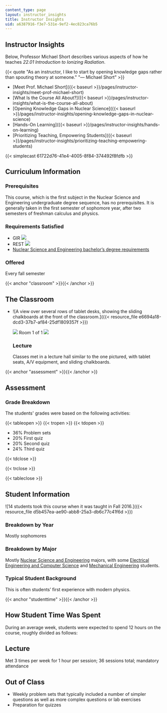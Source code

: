 ```yaml
---
content_type: page
layout: instructor_insights
title: Instructor Insights
uid: a6387916-f3e7-531e-9ef2-4ec823ca76b5
---
```


Instructor Insights
-------------------

Below, Professor Michael Short describes various aspects of how he teaches _22.01 Introduction to Ionizing Radiation_.

{{< quote "As an instructor, I like to start by opening knowledge gaps rather than spouting theory at someone." "— Michael Short" >}}

*   [Meet Prof. Michael Short]({{< baseurl >}}/pages/instructor-insights/meet-prof-michael-short)
*   [What Is the Course All About?]({{< baseurl >}}/pages/instructor-insights/what-is-the-course-all-about)
*   [Opening Knowledge Gaps in Nuclear Science]({{< baseurl >}}/pages/instructor-insights/opening-knowledge-gaps-in-nuclear-science)
*   [Hands-On Learning]({{< baseurl >}}/pages/instructor-insights/hands-on-learning)
*   [Prioritizing Teaching, Empowering Students]({{< baseurl >}}/pages/instructor-insights/prioritizing-teaching-empowering-students)

{{< simplecast 61722d76-41e4-4005-8f84-374492f8fdfb >}}

Curriculum Information
----------------------

### Prerequisites

This course, which is the first subject in the Nuclear Science and Engineering undergraduate degree sequence, has no prerequisites. It is generally taken in the first semester of sophomore year, after two semesters of freshman calculus and physics.

### Requirements Satisfied

*   GIR ![](/images/educator/icon-question-gir.png)
*   REST ![](/images/educator/icon-question-rest.png)
*   [Nuclear Science and Engineering bachelor’s degree requirements](http://catalog.mit.edu/degree-charts/nuclear-science-engineering-course-22/)

### Offered

Every fall semester

{{< anchor "classroom" >}}{{< /anchor >}}

The Classroom
-------------

*   ![A view over several rows of tablet desks, showing the sliding chalkboards at the front of the classroom.]({{< resource_file e6694a18-dcd3-37b7-af84-25df1809357f >}})
    
    ![](/images/educator/classroom_prev_dim.png) Room 1 of 1 ![](/images/educator/classroom_next_dim.png)
    
    ### Lecture  
    
    Classes met in a lecture hall similar to the one pictured, with tablet seats, A/V equipment, and sliding chalkboards.
    

{{< anchor "assessment" >}}{{< /anchor >}}

Assessment
----------

### Grade Breakdown

The students' grades were based on the following activities:

{{< tableopen >}}
{{< tropen >}}
{{< tdopen >}}
- 36% Problem sets
- 20% First quiz
- 20% Second quiz
- 24% Third quiz

{{< tdclose >}}

{{< trclose >}}

{{< tableclose >}}

Student Information
-------------------

![14 students took this course when it was taught in Fall 2016.]({{< resource_file d5b457ea-ae90-abb8-25a3-db6c77c41f6d >}})

### Breakdown by Year

Mostly sophomores

### Breakdown by Major

Mostly [Nuclear Science and Engineering](http://web.mit.edu/nse/) majors, with some [Electrical Engineering and Computer Science](https://www.eecs.mit.edu/) and [Mechanical Engineering](http://meche.mit.edu/education/undergraduate/course-2) students.

### Typical Student Background

This is often students’ first experience with modern physics.

{{< anchor "studenttime" >}}{{< /anchor >}}

How Student Time Was Spent
--------------------------

During an average week, students were expected to spend 12 hours on the course, roughly divided as follows:

Lecture
-------

Met 3 times per week for 1 hour per session; 36 sessions total; mandatory attendance

Out of Class
------------

*   Weekly problem sets that typically included a number of simpler questions as well as more complex questions or lab exercises
*   Preparation for quizzes